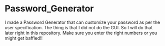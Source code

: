 # Password_Generator
I made a Password Generator that can customize your password as per the user specification. The thing is that I did not do the GUI. So I will do that later right in this repository. Make sure you enter the right numbers or you might get baffled!!
